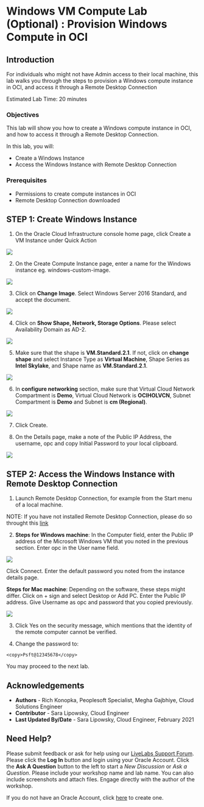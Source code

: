 # Windows VM Compute Lab (Optional) : Provision Windows Compute in OCI

## Introduction

For individuals who might not have Admin access to their local machine, this lab walks you through the steps to provision a Windows compute instance in OCI, and access it through a Remote Desktop Connection

Estimated Lab Time: 20 minutes

### Objectives

This lab will show you how to create a Windows compute instance in OCI, and how to access it through a Remote Desktop Connection.

In this lab, you will:
* Create a Windows Instance
* Access the Windows Instance with Remote Desktop Connection

### Prerequisites
- Permissions to create compute instances in OCI
- Remote Desktop Connection downloaded

## **STEP 1**: Create Windows Instance

1. On the Oracle Cloud Infrastructure console home page, click Create a VM Instance under Quick Action

  ![](./images/vmw.png "") 

2. On the Create Compute Instance page, enter a name for the Windows instance eg. windows-custom-image.

  ![](./images/WNAME.png "") 

3. Click on **Change Image**. Select Windows Server 2016 Standard, and accept the document.

  ![](./images/shapew.png "")

4. Click on **Show Shape, Network, Storage Options**. Please select Availability Domain as AD-2. 

  ![](./images/shape3.png "")

5. Make sure that the shape is **VM.Standard.2.1**. If not, click on **change shape** and select Instance Type as **Virtual Machine**, Shape Series as **Intel Skylake**, and Shape name as **VM.Standard.2.1**. 

  ![](./images/shapeselect.png "") 

6. In **configure networking** section, make sure that Virtual Cloud Network Compartment is **Demo**, Virtual Cloud Network is **OCIHOLVCN**, Subnet Compartment is **Demo** and Subnet is **cm (Regional)**.

  ![](./images/vm.png "") 

7. Click Create.

8. On the Details page, make a note of the Public IP Address, the username, opc and copy Initial Password to your local clipboard.

  ![](./images/wdetail.png "")

## **STEP 2:** Access the Windows Instance with Remote Desktop Connection

1. Launch Remote Desktop Connection, for example from the Start menu of a local machine.

  NOTE: If you have not installed Remote Desktop Connection, please do so throught this [link](https://www.microsoft.com/en-us/p/microsoft-remote-desktop/9wzdncrfj3ps)

2. **Steps for Windows machine**: In the Computer field, enter the Public IP address of the Microsoft Windows VM that you noted in the previous section. Enter opc in the User name field. 

  ![](./images/pwin6.png "")

Click Connect.
Enter the default password you noted from the instance details page.

**Steps for Mac machine**: Depending on the software, these steps might differ. Click on + sign and select Desktop or Add PC. Enter the Public IP address. Give Username as opc and password that you copied previously.

  ![](./images/gi1.png "")

3. Click Yes on the security message, which mentions that the identity of the remote computer cannot be verified.

4. Change the password to: 
  ```
  <copy>Psft@12345678</copy>
  ```

You may proceed to the next lab.

## Acknowledgements
* **Authors** - Rich Konopka, Peoplesoft Specialist, Megha Gajbhiye, Cloud Solutions Engineer
* **Contributor** -  Sara Lipowsky, Cloud Engineer
* **Last Updated By/Date** - Sara Lipowsky, Cloud Engineer, February 2021

## Need Help?
Please submit feedback or ask for help using our [LiveLabs Support Forum](https://community.oracle.com/tech/developers/categories/Migrate%20SaaS%20to%20OCI). Please click the **Log In** button and login using your Oracle Account. Click the **Ask A Question** button to the left to start a *New Discussion* or *Ask a Question*.  Please include your workshop name and lab name.  You can also include screenshots and attach files.  Engage directly with the author of the workshop.

If you do not have an Oracle Account, click [here](https://profile.oracle.com/myprofile/account/create-account.jspx) to create one.